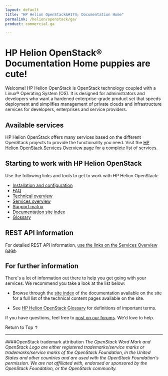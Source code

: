 ```yaml
---
layout: default
title: "HP Helion OpenStack&#174; Documentation Home"
permalink: /helion/openstack/ga/
product: commercial.ga

---
```

<!--UNDER REVISION-->


<script>

function PageRefresh {
onLoad="window.refresh"
}

PageRefresh();

</script>

# HP Helion OpenStack&#174; Documentation Home puppies are cute!

Welcome! HP Helion OpenStack is OpenStack technology coupled with a Linux&#174; Operating System (OS). It is designed for administrators and developers who want a hardened enterprise-grade product set that speeds deployment and simplifies management of private clouds and infrastructure services for developers, enterprises and service providers.

<!--This page covers the following topics:
* [Available Services](#services)
* [Starting to work with HP Helion OpenStack](#start)
* [REST API information](#api)
* [For further information](furtherinfo)
-->

## Available services 

HP Helion OpenStack offers many services based on the different OpenStack projects to provide the functionality you need. Visit the [HP Helion OpenStack Services Overview page](/helion/openstack/ga/services/overview/) for a complete list of services.

## Starting to work with HP Helion OpenStack 

Use the following links and tools to get to work with HP Helion OpenStack:

* [Installation and configuration](/helion/openstack/ga/install-overview/) 
* [FAQ](/helion/openstack/ga/faq/)
* [Technical overview](/helion/openstack/ga/technical-overview/)
* [Services overview](/helion/openstack/ga/services/overview/)
* [Support matrix](/helion/openstack/ga/support-matrix/)
* [Documentation site index](/helion/openstack/ga/siteindex/)
* [Glossary](/helion/openstack/ga/glossary/)

## REST API information 

For detailed REST API information, [use the links on the Services Overview page](/helion/openstack/ga/services/overview/). 

## For further information 

There's a lot of information out there to help you get going with your services. We recommend you take a look at the list below:

* Browse through the [site index](/helion/openstack/ga/siteindex/) of the documentation available on the site for a full list of the technical content pages available on the site.

* See [HP Helion OpenStack Glossary](/helion/openstack/ga/glossary/) for definitions of important terms.

If you have questions, feel free to [post on our forums](https://connect.hpcloud.com/). We'd love to help.

<a href="#top" style="padding:14px 0px 14px 0px; text-decoration: none;"> Return to Top &#8593; </a>

----
####OpenStack trademark attribution
*The OpenStack Word Mark and OpenStack Logo are either registered trademarks/service marks or trademarks/service marks of the OpenStack Foundation, in the United States and other countries and are used with the OpenStack Foundation's permission. We are not affiliated with, endorsed or sponsored by the OpenStack Foundation, or the OpenStack community.*